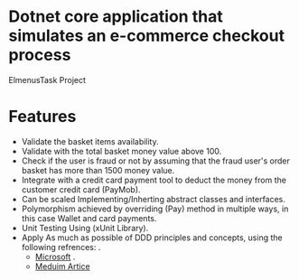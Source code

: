 # Dotnet core application that simulates an e-commerce checkout process
ElmenusTask Project

# Features
- Validate the basket items availability.
- Validate with the total basket money value above 100.
- Check if the user is fraud or not by assuming that the fraud user's order basket has more than 1500 money value.
- Integrate with a credit card payment tool to deduct the money from the customer credit card (PayMob).
- Can be scaled Implementing/Inherting abstract classes and interfaces.
- Polymorphism achieved by overriding (Pay) method in multiple ways, in this case Wallet and card payments.
- Unit Testing Using (xUnit Library).
- Apply As much as possible of DDD principles and concepts, using the following refrences: .
    - [Microsoft](https://docs.microsoft.com/en-us/dotnet/architecture/microservices/microservice-ddd-cqrs-patterns/ddd-oriented-microservice) .
    - [Meduim Artice](https://medium.com/ssense-tech/domain-driven-design-everything-you-always-wanted-to-know-about-it-but-were-afraid-to-ask-a85e7b74497a)
